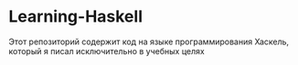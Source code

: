 # Learning-Haskell
Этот репозиторий содержит код на языке программирования Хаскель, который я писал исключительно в учебных целях
